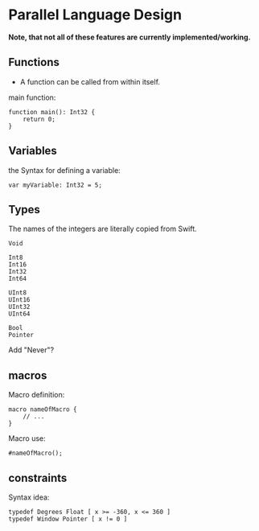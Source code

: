 # Parallel Language Design

**Note, that not all of these features are currently implemented/working.**

## Functions

* A function can be called from within itself.

main function:
```parallel
function main(): Int32 {
	return 0;
}
```

## Variables

the Syntax for defining a variable:

```parallel
var myVariable: Int32 = 5;
```

## Types

The names of the integers are literally copied from Swift.

```parallel
Void

Int8
Int16
Int32
Int64

UInt8
UInt16
UInt32
UInt64

Bool
Pointer
```

Add "Never"?

## macros

Macro definition:

```parallel
macro nameOfMacro {
	// ...
}
```

Macro use:

```parallel
#nameOfMacro();
```

## constraints

Syntax idea:

```parallel
typedef Degrees Float [ x >= -360, x <= 360 ]
typedef Window Pointer [ x != 0 ]
```